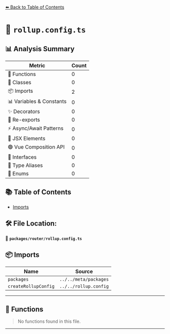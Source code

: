 [⬅️ Back to Table of Contents](../../index.md)

# 📄 `rollup.config.ts`

## 📊 Analysis Summary

| Metric | Count |
|--------|-------|
| 🔧 Functions | 0 |
| 🧱 Classes | 0 |
| 📦 Imports | 2 |
| 📊 Variables & Constants | 0 |
| ✨ Decorators | 0 |
| 🔄 Re-exports | 0 |
| ⚡ Async/Await Patterns | 0 |
| 💠 JSX Elements | 0 |
| 🟢 Vue Composition API | 0 |
| 📐 Interfaces | 0 |
| 📑 Type Aliases | 0 |
| 🎯 Enums | 0 |

## 📚 Table of Contents

- [Imports](#imports)

## 🛠️ File Location:
📂 **`packages/router/rollup.config.ts`**

## 📦 Imports

| Name | Source |
|------|--------|
| `packages` | `../../meta/packages` |
| `createRollupConfig` | `../../rollup.config` |


---

## 🔧 Functions

> No functions found in this file.


---
